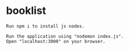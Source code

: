 # booklist

    Run npm i to install js nodes. 

    Run the application using "nodemon index.js".
    Open "localhost:3000" on your browser.
